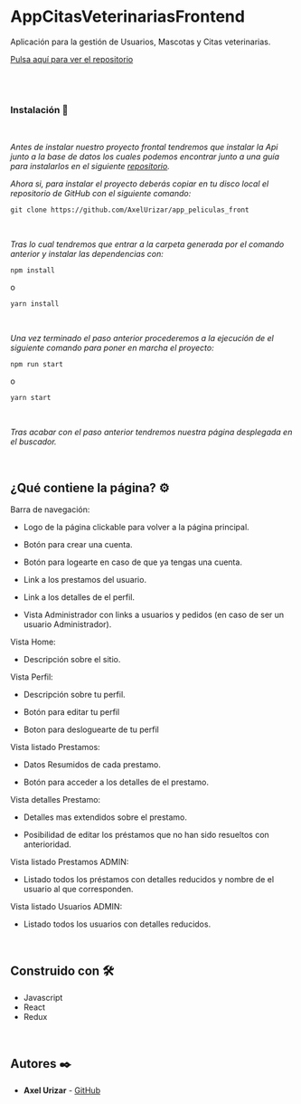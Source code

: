 # AppCitasVeterinariasFrontend

Aplicación para la gestión de Usuarios, Mascotas y Citas veterinarias.

<a href='https://github.com/AxelUrizar/app_peliculas_front'>Pulsa aquí para ver el repositorio</a>

<br><br>

### Instalación 🔧
<br>

_Antes de instalar nuestro proyecto frontal tendremos que instalar la Api junto a la base de datos los cuales podemos encontrar junto a una guía para instalarlos en el siguiente <a href='https://github.com/AxelUrizar/ProyectoBackend_BuscadorDePeliculas'>repositorio</a>._

_Ahora si, para instalar el proyecto deberás copiar en tu disco local el repositorio de GitHub con el siguiente comando:_

```
git clone https://github.com/AxelUrizar/app_peliculas_front
```
<br>

_Tras lo cual tendremos que entrar a la carpeta generada por el comando anterior y instalar las dependencias con:_

```
npm install
```
o

```
yarn install
```
<br>

_Una vez terminado el paso anterior procederemos a la ejecución de el siguiente comando para poner en marcha el proyecto:_


```
npm run start
```
o
```
yarn start
```
<br>

_Tras acabar con el paso anterior tendremos nuestra página desplegada en el buscador._

<br>

## ¿Qué contiene la página? ⚙️

Barra de navegación:

* Logo de la página clickable para volver a la página principal.

* Botón para crear una cuenta.

* Botón para logearte en caso de que ya tengas una cuenta.

* Link a los prestamos del usuario.

* Link a los detalles de el perfil.

* Vista Administrador con links a usuarios y pedidos (en caso de ser un usuario Administrador).

Vista Home:

* Descripción sobre el sitio.

Vista Perfil: 

* Descripción sobre tu perfil.

* Botón para editar tu perfil

* Boton para desloguearte de tu perfil

Vista listado Prestamos:

* Datos Resumidos de cada prestamo.

* Botón para acceder a los detalles de el prestamo.

Vista detalles Prestamo: 

* Detalles mas extendidos sobre el prestamo.

* Posibilidad de editar los préstamos que no han sido resueltos con anterioridad.

Vista listado Prestamos ADMIN:

* Listado todos los préstamos con detalles reducidos y nombre de el usuario al que corresponden.

Vista listado Usuarios ADMIN:

* Listado todos los usuarios con detalles reducidos.

<br>

## Construido con 🛠️

* Javascript
* React
* Redux

<br>

## Autores ✒️

* **Axel Urizar** - [GitHub](https://github.com/AxelUrizar)